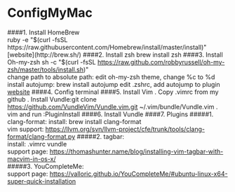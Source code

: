 # ConfigMyMac

####1. Install HomeBrew  
ruby -e "$(curl -fsSL https://raw.githubusercontent.com/Homebrew/install/master/install)"   
[website](http://brew.sh/)
####2. Install zsh  
brew install zsh
####3. Install Oh-my-zsh  
sh -c "$(curl -fsSL https://raw.github.com/robbyrussell/oh-my-zsh/master/tools/install.sh)"  
change path to absolute path: edit oh-my-zsh theme, change %c to %d  
install autojump:
brew install autojump
edit .zshrc, add autojump to plugin
[website](http://ohmyz.sh/)
####4. Config terminal
####5. Install Vim
. Copy .vimrc from my github
. Install Vundle:git clone https://github.com/VundleVim/Vundle.vim.git ~/.vim/bundle/Vundle.vim
. vim and run :PluginInstall 
####6. Install Vundle
####7. Plugins
#####1. clang-format: 
install: brew install clang-format  
vim support: https://llvm.org/svn/llvm-project/cfe/trunk/tools/clang-format/clang-format.py
#####2. tagbar:  
install: .vimrc vundle  
support page: https://thomashunter.name/blog/installing-vim-tagbar-with-macvim-in-os-x/  
#####3. YouCompleteMe:  
support page: https://valloric.github.io/YouCompleteMe/#ubuntu-linux-x64-super-quick-installation  

